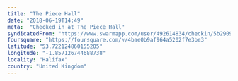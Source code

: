 ```yaml
---
title: "The Piece Hall"
date: "2018-06-19T14:49"
meta:  "Checked in at The Piece Hall"
syndicatedFrom: "https://www.swarmapp.com/user/492614834/checkin/5b2909ed1f08230044ac592e"
foursquare: "https://foursquare.com/v/4bae0b9af964a5202f7e3be3"
latitude: "53.722124860155205"
longitude: "-1.857126744688738"
locality: "Halifax"
country: "United Kingdom"
---
```


